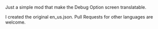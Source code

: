 Just a simple mod that make the Debug Option screen translatable.

I created the original en_us.json. Pull Requests for other languages are welcome.